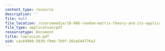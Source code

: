 ```yaml
---
content_type: resource
description: ''
file: null
file_location: /coursemedia/18-996-random-matrix-theory-and-its-applications-spring-2004/cac649895839f9eb7b9f202a544776a3_laplacian.pdf
file_type: application/pdf
resourcetype: Document
title: laplacian.pdf
uid: cac64989-5839-f9eb-7b9f-202a544776a3
---
```

